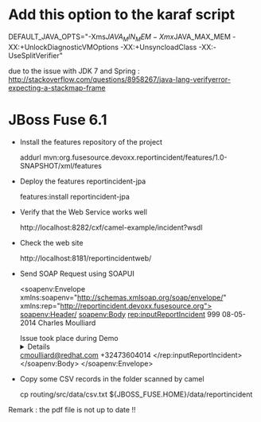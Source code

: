 # Add this option to the karaf script

DEFAULT_JAVA_OPTS="-Xms$JAVA_MIN_MEM -Xmx$JAVA_MAX_MEM -XX:+UnlockDiagnosticVMOptions -XX:+UnsyncloadClass -XX:-UseSplitVerifier"

due to the issue with JDK 7 and Spring : http://stackoverflow.com/questions/8958267/java-lang-verifyerror-expecting-a-stackmap-frame

# JBoss Fuse 6.1

* Install the features repository of the project

    addurl mvn:org.fusesource.devoxx.reportincident/features/1.0-SNAPSHOT/xml/features

* Deploy the features reportincident-jpa

    features:install reportincident-jpa


* Verify that the Web Service works well

    http://localhost:8282/cxf/camel-example/incident?wsdl

* Check the web site

    http://localhost:8181/reportincidentweb/

* Send SOAP Request using SOAPUI

    <soapenv:Envelope xmlns:soapenv="http://schemas.xmlsoap.org/soap/envelope/"
                      xmlns:rep="http://reportincident.devoxx.fusesource.org">
        <soapenv:Header/>
        <soapenv:Body>
            <rep:inputReportIncident>
                <incidentId>999</incidentId>
                <incidentDate>08-05-2014</incidentDate>
                <givenName>Charles</givenName>
                <familyName>Moulliard</familyName>
                <summary>Issue took place during Demo</summary>
                <details>Room is burning !</details>
                <email>cmoulliard@redhat.com</email>
                <phone>+32473604014</phone>
            </rep:inputReportIncident>
        </soapenv:Body>
    </soapenv:Envelope>

* Copy some CSV records in the folder scanned by camel

  cp routing/src/data/csv.txt ${JBOSS_FUSE.HOME}/data/reportincident
    
Remark : the pdf file is not up to date !!

